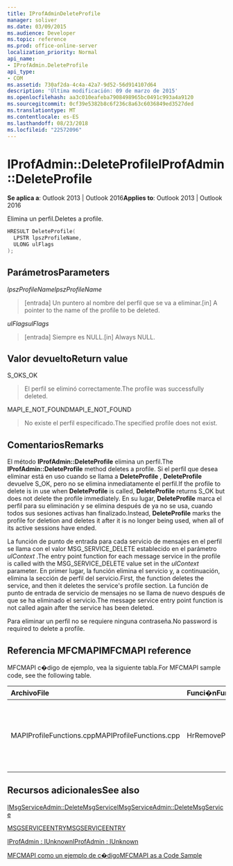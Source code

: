 ```yaml
---
title: IProfAdminDeleteProfile
manager: soliver
ms.date: 03/09/2015
ms.audience: Developer
ms.topic: reference
ms.prod: office-online-server
localization_priority: Normal
api_name:
- IProfAdmin.DeleteProfile
api_type:
- COM
ms.assetid: 730af2da-4c4a-42a7-9d52-56d914107d64
description: 'Última modificación: 09 de marzo de 2015'
ms.openlocfilehash: aa3c010eafeba7908498965bc0491c993a4a9120
ms.sourcegitcommit: 0cf39e5382b8c6f236c8a63c6036849ed3527ded
ms.translationtype: MT
ms.contentlocale: es-ES
ms.lasthandoff: 08/23/2018
ms.locfileid: "22572096"
---
```

# <a name="iprofadmindeleteprofile"></a><span data-ttu-id="26b5b-103">IProfAdmin::DeleteProfile</span><span class="sxs-lookup"><span data-stu-id="26b5b-103">IProfAdmin::DeleteProfile</span></span>

  
  
<span data-ttu-id="26b5b-104">**Se aplica a**: Outlook 2013 | Outlook 2016</span><span class="sxs-lookup"><span data-stu-id="26b5b-104">**Applies to**: Outlook 2013 | Outlook 2016</span></span> 
  
<span data-ttu-id="26b5b-105">Elimina un perfil.</span><span class="sxs-lookup"><span data-stu-id="26b5b-105">Deletes a profile.</span></span>
  
```cpp
HRESULT DeleteProfile(
  LPSTR lpszProfileName,
  ULONG ulFlags
);
```

## <a name="parameters"></a><span data-ttu-id="26b5b-106">Parámetros</span><span class="sxs-lookup"><span data-stu-id="26b5b-106">Parameters</span></span>

 <span data-ttu-id="26b5b-107">_lpszProfileName_</span><span class="sxs-lookup"><span data-stu-id="26b5b-107">_lpszProfileName_</span></span>
  
> <span data-ttu-id="26b5b-108">[entrada] Un puntero al nombre del perfil que se va a eliminar.</span><span class="sxs-lookup"><span data-stu-id="26b5b-108">[in] A pointer to the name of the profile to be deleted.</span></span>
    
 <span data-ttu-id="26b5b-109">_ulFlags_</span><span class="sxs-lookup"><span data-stu-id="26b5b-109">_ulFlags_</span></span>
  
> <span data-ttu-id="26b5b-110">[entrada] Siempre es NULL.</span><span class="sxs-lookup"><span data-stu-id="26b5b-110">[in] Always NULL.</span></span> 
    
## <a name="return-value"></a><span data-ttu-id="26b5b-111">Valor devuelto</span><span class="sxs-lookup"><span data-stu-id="26b5b-111">Return value</span></span>

<span data-ttu-id="26b5b-112">S_OK</span><span class="sxs-lookup"><span data-stu-id="26b5b-112">S_OK</span></span> 
  
> <span data-ttu-id="26b5b-113">El perfil se eliminó correctamente.</span><span class="sxs-lookup"><span data-stu-id="26b5b-113">The profile was successfully deleted.</span></span>
    
<span data-ttu-id="26b5b-114">MAPI_E_NOT_FOUND</span><span class="sxs-lookup"><span data-stu-id="26b5b-114">MAPI_E_NOT_FOUND</span></span> 
  
> <span data-ttu-id="26b5b-115">No existe el perfil especificado.</span><span class="sxs-lookup"><span data-stu-id="26b5b-115">The specified profile does not exist.</span></span>
    
## <a name="remarks"></a><span data-ttu-id="26b5b-116">Comentarios</span><span class="sxs-lookup"><span data-stu-id="26b5b-116">Remarks</span></span>

<span data-ttu-id="26b5b-117">El método **IProfAdmin::DeleteProfile** elimina un perfil.</span><span class="sxs-lookup"><span data-stu-id="26b5b-117">The **IProfAdmin::DeleteProfile** method deletes a profile.</span></span> <span data-ttu-id="26b5b-118">Si el perfil que desea eliminar está en uso cuando se llama a **DeleteProfile** , **DeleteProfile** devuelve S_OK, pero no se elimina inmediatamente el perfil.</span><span class="sxs-lookup"><span data-stu-id="26b5b-118">If the profile to delete is in use when **DeleteProfile** is called, **DeleteProfile** returns S_OK but does not delete the profile immediately.</span></span> <span data-ttu-id="26b5b-119">En su lugar, **DeleteProfile** marca el perfil para su eliminación y se elimina después de ya no se usa, cuando todos sus sesiones activas han finalizado.</span><span class="sxs-lookup"><span data-stu-id="26b5b-119">Instead, **DeleteProfile** marks the profile for deletion and deletes it after it is no longer being used, when all of its active sessions have ended.</span></span> 
  
<span data-ttu-id="26b5b-120">La función de punto de entrada para cada servicio de mensajes en el perfil se llama con el valor MSG_SERVICE_DELETE establecido en el parámetro _ulContext_ .</span><span class="sxs-lookup"><span data-stu-id="26b5b-120">The entry point function for each message service in the profile is called with the MSG_SERVICE_DELETE value set in the  _ulContext_ parameter.</span></span> <span data-ttu-id="26b5b-121">En primer lugar, la función elimina el servicio y, a continuación, elimina la sección de perfil del servicio.</span><span class="sxs-lookup"><span data-stu-id="26b5b-121">First, the function deletes the service, and then it deletes the service's profile section.</span></span> <span data-ttu-id="26b5b-122">La función de punto de entrada de servicio de mensajes no se llama de nuevo después de que se ha eliminado el servicio.</span><span class="sxs-lookup"><span data-stu-id="26b5b-122">The message service entry point function is not called again after the service has been deleted.</span></span> 
  
<span data-ttu-id="26b5b-123">Para eliminar un perfil no se requiere ninguna contraseña.</span><span class="sxs-lookup"><span data-stu-id="26b5b-123">No password is required to delete a profile.</span></span>
  
## <a name="mfcmapi-reference"></a><span data-ttu-id="26b5b-124">Referencia MFCMAPI</span><span class="sxs-lookup"><span data-stu-id="26b5b-124">MFCMAPI reference</span></span>

<span data-ttu-id="26b5b-125">MFCMAPI c�digo de ejemplo, vea la siguiente tabla.</span><span class="sxs-lookup"><span data-stu-id="26b5b-125">For MFCMAPI sample code, see the following table.</span></span>
  
|<span data-ttu-id="26b5b-126">**Archivo**</span><span class="sxs-lookup"><span data-stu-id="26b5b-126">**File**</span></span>|<span data-ttu-id="26b5b-127">**Funci�n**</span><span class="sxs-lookup"><span data-stu-id="26b5b-127">**Function**</span></span>|<span data-ttu-id="26b5b-128">**Comentario**</span><span class="sxs-lookup"><span data-stu-id="26b5b-128">**Comment**</span></span>|
|:-----|:-----|:-----|
|<span data-ttu-id="26b5b-129">MAPIProfileFunctions.cpp</span><span class="sxs-lookup"><span data-stu-id="26b5b-129">MAPIProfileFunctions.cpp</span></span>  <br/> |<span data-ttu-id="26b5b-130">HrRemoveProfile</span><span class="sxs-lookup"><span data-stu-id="26b5b-130">HrRemoveProfile</span></span>  <br/> |<span data-ttu-id="26b5b-131">MFCMAPI usa el método **IProfAdmin::DeleteProfile** para eliminar el perfil seleccionado.</span><span class="sxs-lookup"><span data-stu-id="26b5b-131">MFCMAPI uses the **IProfAdmin::DeleteProfile** method to delete the selected profile.</span></span>  <br/> |
   
## <a name="see-also"></a><span data-ttu-id="26b5b-132">Recursos adicionales</span><span class="sxs-lookup"><span data-stu-id="26b5b-132">See also</span></span>



[<span data-ttu-id="26b5b-133">IMsgServiceAdmin::DeleteMsgService</span><span class="sxs-lookup"><span data-stu-id="26b5b-133">IMsgServiceAdmin::DeleteMsgService</span></span>](imsgserviceadmin-deletemsgservice.md)
  
[<span data-ttu-id="26b5b-134">MSGSERVICEENTRY</span><span class="sxs-lookup"><span data-stu-id="26b5b-134">MSGSERVICEENTRY</span></span>](msgserviceentry.md)
  
[<span data-ttu-id="26b5b-135">IProfAdmin : IUnknown</span><span class="sxs-lookup"><span data-stu-id="26b5b-135">IProfAdmin : IUnknown</span></span>](iprofadminiunknown.md)


[<span data-ttu-id="26b5b-136">MFCMAPI como un ejemplo de c�digo</span><span class="sxs-lookup"><span data-stu-id="26b5b-136">MFCMAPI as a Code Sample</span></span>](mfcmapi-as-a-code-sample.md)

